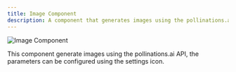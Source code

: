 ```yaml
---
title: Image Component
description: A component that generates images using the pollinations.ai API.
---
```


![Image Component](@/assets/image-comp.jpg)

This component generate images using the pollinations.ai API, the parameters can be configured using the settings icon.
